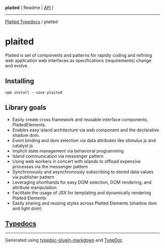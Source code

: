 **plaited** ( Readme \| [API](modules.md) )

***

[Plaited Typedocs](../modules.md) / plaited

# plaited

Plaited is set of components and patterns for rapidly coding and refining web
application web interfaces as specifications (requirements) change and evolve.

## Installing

`npm install --save plaited`

## Library goals

- Easily create cross framework and reusable interface components, PlaitedElements.
- Enables easy island architecture via web component and the declarative shadow dom.
- Event binding and dom selection via data attributes like stimulus js and
  catalyst js
- Implicit state management via behavioral programming
- Island communication via messenger pattern
- Using web workers in concert with islands to offload expensive processes via
  the messenger pattern
- Synchronously and asynchronously subscribing to stored data values via
  publisher pattern
- Leveraging shorthands for easy DOM selection, DOM rendering, and attribute
  manipulation
- Facilitate the usage of JSX for templating and dynamically rendering Plaited
  Elements
- Easily sharing and reusing styles across Plaited Elements (shadow dom and
  light dom)

## [Typedocs](../../playbook/api/modules/plaited.md)

***

Generated using [typedoc-plugin-markdown](https://www.npmjs.com/package/typedoc-plugin-markdown) and [TypeDoc](https://typedoc.org/)
